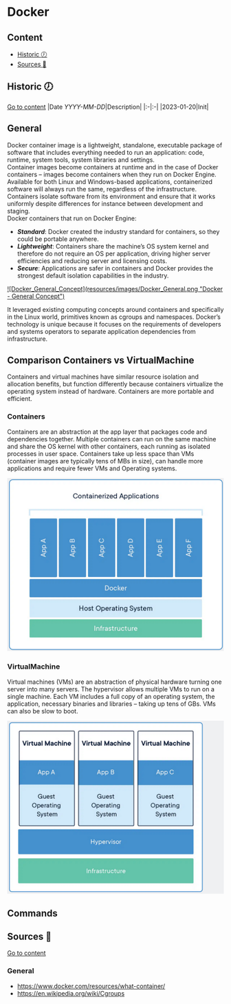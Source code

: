 # Docker

## Content
- [Historic :clock7:](#historic-clock7)
- [Sources :link:](#sources-link)

## Historic :clock7:
[Go to content](#content)
|Date _YYYY-MM-DD_|Description|
|:-|:-|
|2023-01-20|Init|

## General
Docker container image is a lightweight, standalone, executable package of software that includes everything needed to run an application: code, runtime, system tools, system libraries and settings.<br>
Container images become containers at runtime and in the case of Docker containers – images become containers when they run on Docker Engine. Available for both Linux and Windows-based applications, containerized software will always run the same, regardless of the infrastructure. Containers isolate software from its environment and ensure that it works uniformly despite differences for instance between development and staging.<br>
Docker containers that run on Docker Engine:
- ***Standard***: Docker created the industry standard for containers, so they could be portable anywhere.
- ***Lightweight***: Containers share the machine’s OS system kernel and therefore do not require an OS per application, driving higher server efficiencies and reducing server and licensing costs.
- ***Secure***: Applications are safer in containers and Docker provides the strongest default isolation capabilities in the industry.

[![Docker\_General\_Concept](resources/images/Docker_General.png \"Docker - General Concept")](https://www.docker.com/wp-content/themes/divi-child/assets/images/product/product-body-background.svgd)

It leveraged existing computing concepts around containers and specifically in the Linux world, primitives known as cgroups and namespaces. Docker’s technology is unique because it focuses on the requirements of developers and systems operators to separate application dependencies from infrastructure.<br>

## Comparison Containers vs VirtualMachine
Containers and virtual machines have similar resource isolation and allocation benefits, but function differently because containers virtualize the operating system instead of hardware. Containers are more portable and efficient.

### Containers
Containers are an abstraction at the app layer that packages code and dependencies together. Multiple containers can run on the same machine and share the OS kernel with other containers, each running as isolated processes in user space. Containers take up less space than VMs (container images are typically tens of MBs in size), can handle more applications and require fewer VMs and Operating systems.<br>

![Docker\_Comparison\_Containers\_VM\_001](resources/images/Docker_Comparison_Containers-VM_001.png "Docker - Comparison Containers vs VM 001")

### VirtualMachine
Virtual machines (VMs) are an abstraction of physical hardware turning one server into many servers. The hypervisor allows multiple VMs to run on a single machine. Each VM includes a full copy of an operating system, the application, necessary binaries and libraries – taking up tens of GBs. VMs can also be slow to boot.<br>

![Docker\_Comparison\_Containers\_VM\_002](resources/images/Docker_Comparison_Containers-VM_002.png "Docker - Comparison Containers vs VM 002")

## Commands


## Sources :link:
[Go to content](#content)

### General
- https://www.docker.com/resources/what-container/
- https://en.wikipedia.org/wiki/Cgroups

